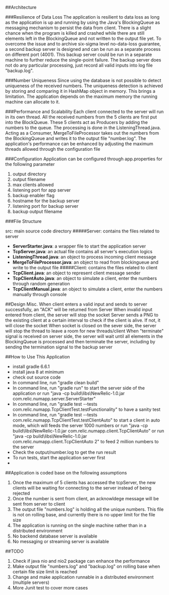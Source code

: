 
##Architecture

###Resilience of Data Loss
The application is resilient to data loss as long as the application is up and running by using the Java's BlockingQueue as messaging mechanism to persist the data from client. There is a slight chance when the program is killed and crashed while there are still elements left in the BlockingQueue and not written to the output file yet. To overcome the issue and to archive six-sigma level no-data-loss guarantee, a second backup server is designed and can be run as a separate process on different port (4001). This backup server could be run in a separate machine to further reduce the single-point failure. The backup server does not do any particular processing, just record all valid inputs into log file "backup.log".

###Number Uniqueness
Since using the database is not possible to detect uniqueness of the received numbers. The uniqueness detection is achieved by storing and comparing it in HashMap object in memory.  This brings a limitation. The application depends on the maximum memory the running machine can allocate to it.

###Performance and Scalability
Each client connected to the server will run in its own thread. All the received numbers from the 5 clients are first put into the BlockQueue. These 5 clients act as Producers by adding the numbers to the queue. The processing is done in the ListeningThread.java.  Acting as a Consumer, MergeToFileProcessor takes out the numbers from the BlockingQueue and writes it to the output file "number.log".  The application's performance can be enhanced by adjusting the maximum threads allowed through the configuration file 
  
###Configuration
Application can be configured through app.properties for the following parameter
1. output directory
2. output filename
3. max clients allowed
4. listening port for app server
5. backup enabler flag
6. hostname for the backup server
7. listening port for backup server
8. backup output filename

###File Structure

src: main source code directory
#####Server:  contains the files related to server
- **ServerStarter.java**:    a wrapper file to start the application server
- **TcpServer.java**:        an actual file contains all server's execution logics
- **ListeningThread.java**:  an object to process incoming client message
- **MergeToFileProcessor.java**:  an object to read from blockingueue and write to the output file
#####Client:  contains the files related to client
- **TcpClient.java**:        an object to represent client message sender
- **TcpClientAuto.java**:    an object to simulate a client, enter the numbers through random generation
- **TcpClientManual.java**:  an object to simulate a client, enter the numbers manually through console 
 
##Design Misc.
When client enters a valid input and sends to server successfully, an "ACK" will be returned from Server
When invalid input entered from client, the server will stop the socket
Server sends a PNG to the existing client at a certain interval to check if the client is alive. If not, it will close the socket
When socket is closed on the sever side, the server will stop the thread to leave a room for new threads/client
When "terminate" signal is received on server side, the server will wait until all elements in the BlockingQueue is processed and then terminate the server, including by sending the termination signal to the backup server

##How to Use This Application
- install gradle 6.6.1
- install java 8 at minimum
- check out source code 
- In command line, run "gradle clean build"
- In command line, run "gradle run" to start the server side of the application or
                   run "java -cp build\libs\NewRelic-1.0.jar com.relic.numapp.server.ServerStarter"
- In command line, run "gradle test --tests com.relic.numapp.TcpClientTest.testFunctionality" to have a sanity test
- In command line, run "gradle test --tests com.relic.numapp.TcpClientTest.testClientAuto" to start a client in auto mode, which will feeds the server 1000 numbers or
                   run "java -cp build\libs\NewRelic-1.0.jar com.relic.numapp.client.TcpClientAuto" or
                   run "java -cp build\libs\NewRelic-1.0.jar com.relic.numapp.client.TcpClientAuto 2" to feed 2 million numbers to the server
- Check the output/number.log to get the run result
- To run tests, start the application server first
- 

##Application is coded base on the following assumptions
1. Once the maximum of 5 clients has accessed the tcpServer, the new clients will be waiting for connecting to the server instead of being rejected
2. Once the number is sent from client, an acknowldege message will be sent from server to client
3. The output file "numbers.log" is holding all the unique numbers. This file is not on rolling base, and currently there is no upper limit for the file size
4. The application is running on the single machine rather than in a distributed environment
5. No backend database server is available
6. No messaging or streaming server is available

##TODO
1. Check if java nio and nio2 package can enhance the performance
2. Make output file "numbers.log" and "backup.log" on rolling base when certain file size limit is reached
3. Change and make application runnable in a distributed environment (multiple servers)
4. More Junit test to cover more cases

